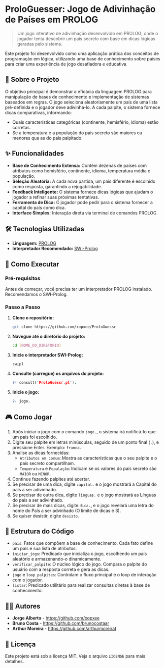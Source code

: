 # ProloGuesser: Jogo de Adivinhação de Países em PROLOG

> Um jogo interativo de adivinhação desenvolvido em PROLOG, onde o jogador tenta descobrir um país secreto com base em dicas lógicas geradas pelo sistema.

Este projeto foi desenvolvido como uma aplicação prática dos conceitos de programação em lógica, utilizando uma base de conhecimento sobre países para criar uma experiência de jogo desafiadora e educativa.

## 📜 Sobre o Projeto

O objetivo principal é demonstrar a eficácia da linguagem PROLOG para manipulação de bases de conhecimento e implementação de sistemas baseados em regras. O jogo seleciona aleatoriamente um país de uma lista pré-definida e o jogador deve adivinhá-lo. A cada palpite, o sistema fornece dicas comparativas, informando:

  * Quais características categóricas (continente, hemisfério, idioma) estão corretas.
  * Se a temperatura e a população do país secreto são maiores ou menores que as do país palpitado.

## ✨ Funcionalidades

  - **Base de Conhecimento Extensa:** Contém dezenas de países com atributos como hemisfério, continente, idioma, temperatura média e população.
  - **Seleção Aleatória:** A cada nova partida, um país diferente é escolhido como resposta, garantindo a rejogabilidade.
  - **Feedback Inteligente:** O sistema fornece dicas lógicas que ajudam o jogador a refinar suas próximas tentativas.
  - **Ferramenta de Dica:** O jogador pode pedir para o sistema fornecer a capital do país como dica.
  - **Interface Simples:** Interação direta via terminal de comandos PROLOG.

## 🛠️ Tecnologias Utilizadas

  - **Linguagem:** [PROLOG](https://www.swi-prolog.org/)
  - **Interpretador Recomendado:** [SWI-Prolog](https://www.swi-prolog.org/download/stable)

## 🚀 Como Executar

### Pré-requisitos

Antes de começar, você precisa ter um interpretador PROLOG instalado. Recomendamos o SWI-Prolog.

### Passo a Passo

1.  **Clone o repositório:**

    ```bash
    git clone https://github.com/xopxee/ProloGuessr
    ```

2.  **Navegue até o diretório do projeto:**

    ```bash
    cd [NOME_DO_DIRETORIO]
    ```

3.  **Inicie o interpretador SWI-Prolog:**

    ```bash
    swipl
    ```

4.  **Consulte (carregue) os arquivos do projeto:**

    ```prolog
    ?- consult('ProloGuessr.pl').
    ```

5.  **Inicie o jogo:**

    ```prolog
    ?- jogo.
    ```

## 🎮 Como Jogar

1.  Após iniciar o jogo com o comando `jogo.`, o sistema irá notificá-lo que um país foi escolhido.
2.  Digite seu palpite em letras minúsculas, seguido de um ponto final (`.`), e pressione Enter. Exemplo: `franca.`
3.  Analise as dicas fornecidas:
      - `Atributos em comum`: Mostra as características que o seu palpite e o país secreto compartilham.
      - `Temperatura` e `População`: Indicam se os valores do país secreto são `MAIOR` ou `MENOR`.
4.  Continue fazendo palpites até acertar.
5.  Se precisar de uma dica, digite `capital.` e o jogo mostrará a Capital do país a ser adivinhado.
6.  Se precisar de outra dica, digite `linguas.` e o jogo mostrará as Línguas do país a ser adivinhado.
7.  Se precisar de mais dicas, digite `dica.`, e o jogo revelará uma letra do nome do País a ser advinhado (O limite de dicas é 3).
8.  Se quiser desistir, digite `desisto.`

## 📁 Estrutura do Código

  - `pais`: Fatos que compõem a base de conhecimento. Cada fato define um país e sua lista de atributos.
  - `iniciar_jogo`: Predicado que inicializa o jogo, escolhendo um país aleatório e armazenando-o dinamicamente.
  - `verificar_palpite`: O núcleo lógico do jogo. Compara o palpite do usuário com a resposta correta e gera as dicas.
  - `jogo` e `loop_palpites`: Controlam o fluxo principal e o loop de interação com o jogador.
  - `listar`: Predicado utilitário para realizar consultas diretas à base de conhecimento.

## 👨‍💻 Autores

  - **Jorge Alberto** - https://github.com/xopxee
  - **Bruno Costa** - https://github.com/brunocostaar
  - **Arthur Moreira** - https://github.com/arthurmoreirat

## 📄 Licença

Este projeto está sob a licença MIT. Veja o arquivo `LICENSE` para mais detalhes.
